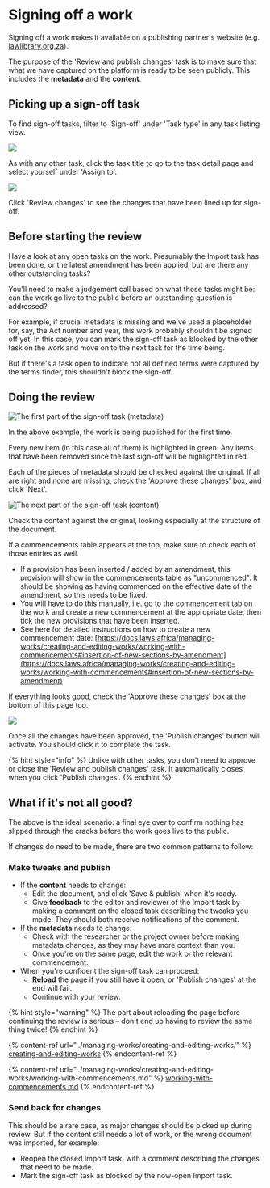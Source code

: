 # Signing off a work

Signing off a work makes it available on a publishing partner's website (e.g. [lawlibrary.org.za](https://lawlibrary.org.za/)).&#x20;

The purpose of the 'Review and publish changes' task is to make sure that what we have captured on the platform is ready to be seen publicly. This includes the **metadata** and the **content**.

## Picking up a sign-off task

To find sign-off tasks, filter to 'Sign-off' under 'Task type' in any task listing view.

![](<../.gitbook/assets/image (210).png>)

As with any other task, click the task title to go to the task detail page and select yourself under 'Assign to'.

![](<../.gitbook/assets/image (215).png>)

Click 'Review changes' to see the changes that have been lined up for sign-off.

## Before starting the review

Have a look at any open tasks on the work. Presumably the Import task has been done, or the latest amendment has been applied, but are there any other outstanding tasks?&#x20;

You'll need to make a judgement call based on what those tasks might be: can the work go live to the public before an outstanding question is addressed?

For example, if crucial metadata is missing and we've used a placeholder for, say, the Act number and year, this work probably shouldn't be signed off yet. In this case, you can mark the sign-off task as blocked by the other task on the work and move on to the next task for the time being.

But if there's a task open to indicate not all defined terms were captured by the terms finder, this shouldn't block the sign-off.

## Doing the review

![The first part of the sign-off task (metadata)](<../.gitbook/assets/image (212).png>)

In the above example, the work is being published for the first time.

Every new item (in this case all of them) is highlighted in green. Any items that have been removed since the last sign-off will be highlighted in red.

Each of the pieces of metadata should be checked against the original. If all are right and none are missing, check the 'Approve these changes' box, and click 'Next'.

![The next part of the sign-off task (content)](<../.gitbook/assets/image (214).png>)

Check the content against the original, looking especially at the structure of the document.

If a commencements table appears at the top, make sure to check each of those entries as well.&#x20;

* If a provision has been inserted / added by an amendment, this provision will show in the commencements table as "uncommenced". It should be showing as having commenced on the effective date of the amendment, so this needs to be fixed.
* You will have to do this manually, i.e. go to the commencement tab on the work and create a new commencement at the appropriate date, then tick the new provisions that have been inserted.
* See here for detailed instructions on how to create a new commencement date: [https://docs.laws.africa/managing-works/creating-and-editing-works/working-with-commencements#insertion-of-new-sections-by-amendment](https://docs.laws.africa/managing-works/creating-and-editing-works/working-with-commencements#insertion-of-new-sections-by-amendment)

If everything looks good, check the 'Approve these changes' box at the bottom of this page too.

![](<../.gitbook/assets/image (211).png>)

Once all the changes have been approved, the 'Publish changes' button will activate. You should click it to complete the task.

{% hint style="info" %}
Unlike with other tasks, you don't need to approve or close the 'Review and publish changes' task. It automatically closes when you click 'Publish changes'.
{% endhint %}

## What if it's not all good?

The above is the ideal scenario: a final eye over to confirm nothing has slipped through the cracks before the work goes live to the public.

If changes do need to be made, there are two common patterns to follow:

### Make tweaks and publish

* If the **content** needs to change:
  * Edit the document, and click 'Save & publish' when it's ready.
  * Give **feedback** to the editor and reviewer of the Import task by making a comment on the closed task describing the tweaks you made. They should both receive notifications of the comment.
* If the **metadata** needs to change:
  * Check with the researcher or the project owner before making metadata changes, as they may have more context than you.
  * Once you're on the same page, edit the work or the relevant commencement.
* When you're confident the sign-off task can proceed:
  * **Reload** the page if you still have it open, or 'Publish changes' at the end will fail.
  * Continue with your review.

{% hint style="warning" %}
The part about reloading the page before continuing the review is serious – don't end up having to review the same thing twice!
{% endhint %}

{% content-ref url="../managing-works/creating-and-editing-works/" %}
[creating-and-editing-works](../managing-works/creating-and-editing-works/)
{% endcontent-ref %}

{% content-ref url="../managing-works/creating-and-editing-works/working-with-commencements.md" %}
[working-with-commencements.md](../managing-works/creating-and-editing-works/working-with-commencements.md)
{% endcontent-ref %}

### Send back for changes

This should be a rare case, as major changes should be picked up during review. But if the content still needs a lot of work, or the wrong document was imported, for example:

* Reopen the closed Import task, with a comment describing the changes that need to be made.
* Mark the sign-off task as blocked by the now-open Import task.
